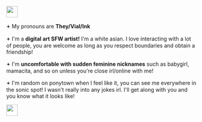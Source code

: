 <img src='https://64.media.tumblr.com/834c472976cff3acafa89f096f0407b4/ce19051a95c21bcf-f4/s2048x3072/5e73be143603258b5b8373a615d9b1fbfce3a853.pnj' style='height: 30px; width: auto;'></img>
<p>𖥔 My pronouns are <b>They/Vial/Ink</b></p>
<p>𖥔 I'm a <b>digital art SFW artist!</b> I'm a white asian. I love interacting with a lot of people, you are welcome as long as you respect boundaries and obtain a friendship!</p>
<p>𖥔 I'm <b>uncomfortable with sudden feminine nicknames</b> such as babygirl, mamacita, and so on unless you're close irl/online with me!</p>
<p>𖥔 I'm random on ponytown when I feel like it, you can see me everywhere in the sonic spot! I wasn't really into any jokes irl. I'll get along with you and you know what it looks like!</p>
<img src='https://64.media.tumblr.com/834c472976cff3acafa89f096f0407b4/ce19051a95c21bcf-f4/s2048x3072/5e73be143603258b5b8373a615d9b1fbfce3a853.pnj' style='height: 30px; width: auto;'></img>
